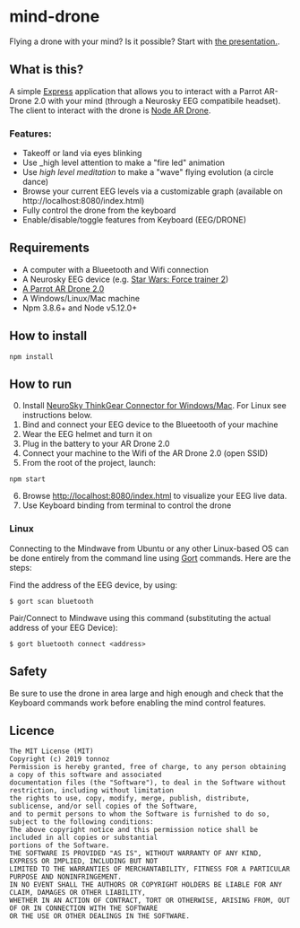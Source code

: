 # mind-drone
Flying a drone with your mind? Is it possible?
Start with [the presentation.](https://slides.com/tonnoz/mind-drone).

## What is this?
A simple [Express](https://expressjs.com/) application that allows you to interact with a Parrot AR-Drone 2.0 with your mind (through a Neurosky EEG compatibile headset). The client to interact with the drone is [Node AR Drone](https://github.com/felixge/node-ar-drone).
  
  
  
### Features:
- Takeoff or land via eyes blinking
- Use _high level attention to make a "fire led" animation 
- Use _high level meditation_ to make a "wave" flying evolution (a circle dance)
- Browse your current EEG levels via a customizable graph (available on http://localhost:8080/index.html)
- Fully control the drone from the keyboard
- Enable/disable/toggle features from Keyboard (EEG/DRONE)
  
  
  
## Requirements
- A computer with a Blueetooth and Wifi connection 
- A Neurosky EEG device (e.g. [Star Wars: Force trainer 2](https://www.youtube.com/watch?v=mpxlzks0Di0))
- [A Parrot AR Drone 2.0](https://www.parrot.com/us/drones/parrot-ardrone-20-elite-edition)
- A Windows/Linux/Mac machine
- Npm 3.8.6+ and Node v5.12.0+
  
  
  
## How to install
```
npm install
```
  
  
  
## How to run
0) Install [NeuroSky ThinkGear Connector for Windows/Mac](http://developer.neurosky.com/docs/doku.php?id=mdt2.5). For Linux see instructions below.
1) Bind and connect your EEG device to the Blueetooth of your machine
2) Wear the EEG helmet and turn it on
3) Plug in the battery to your AR Drone 2.0
4) Connect your machine to the Wifi of the AR Drone 2.0 (open SSID)
5) From the root of the project, launch:
```
npm start
```
6) Browse [http://localhost:8080/index.html](http://localhost:8080/index.html) to visualize your EEG live data.
7) Use Keyboard binding from terminal to control the drone


### Linux

Connecting to the Mindwave from Ubuntu or any other Linux-based OS can be done entirely from the command line using [Gort](http://gort.io) commands.
Here are the steps:

Find the address of the EEG device, by using:

    $ gort scan bluetooth

Pair/Connect to Mindwave using this command (substituting the actual address of your EEG Device):

    $ gort bluetooth connect <address>


## Safety
Be sure to use the drone in area large and high enough and check that the Keyboard commands work before enabling the mind control features.
  
  


## Licence

```
The MIT License (MIT)
Copyright (c) 2019 tonnoz
Permission is hereby granted, free of charge, to any person obtaining a copy of this software and associated 
documentation files (the "Software"), to deal in the Software without restriction, including without limitation
the rights to use, copy, modify, merge, publish, distribute, sublicense, and/or sell copies of the Software, 
and to permit persons to whom the Software is furnished to do so, subject to the following conditions:
The above copyright notice and this permission notice shall be included in all copies or substantial 
portions of the Software.
THE SOFTWARE IS PROVIDED "AS IS", WITHOUT WARRANTY OF ANY KIND, EXPRESS OR IMPLIED, INCLUDING BUT NOT 
LIMITED TO THE WARRANTIES OF MERCHANTABILITY, FITNESS FOR A PARTICULAR PURPOSE AND NONINFRINGEMENT. 
IN NO EVENT SHALL THE AUTHORS OR COPYRIGHT HOLDERS BE LIABLE FOR ANY CLAIM, DAMAGES OR OTHER LIABILITY, 
WHETHER IN AN ACTION OF CONTRACT, TORT OR OTHERWISE, ARISING FROM, OUT OF OR IN CONNECTION WITH THE SOFTWARE 
OR THE USE OR OTHER DEALINGS IN THE SOFTWARE.
```
